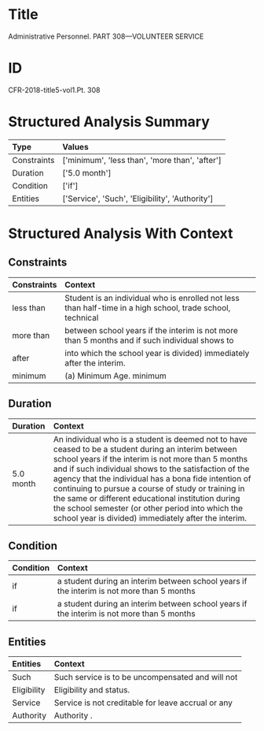 # Title

 Administrative Personnel. PART 308—VOLUNTEER SERVICE


# ID

 CFR-2018-title5-vol1.Pt. 308


# Structured Analysis Summary

| Type        | Values                                          |
|:------------|:------------------------------------------------|
| Constraints | ['minimum', 'less than', 'more than', 'after']  |
| Duration    | ['5.0 month']                                   |
| Condition   | ['if']                                          |
| Entities    | ['Service', 'Such', 'Eligibility', 'Authority'] |


# Structured Analysis With Context

 


## Constraints

| Constraints   | Context                                                                                                    |
|:--------------|:-----------------------------------------------------------------------------------------------------------|
| less than     | Student is an individual who is enrolled not less than half-time in a high school, trade school, technical |
| more than     | between school years if the interim is not more than 5 months and if such individual shows to              |
| after         | into which the school year is divided) immediately after  the interim.                                     |
| minimum       | (a) Minimum Age. minimum                                                                                   |


## Duration

| Duration   | Context                                                                                                                                                                                                                                                                                                                                                                                                                                                                                           |
|:-----------|:--------------------------------------------------------------------------------------------------------------------------------------------------------------------------------------------------------------------------------------------------------------------------------------------------------------------------------------------------------------------------------------------------------------------------------------------------------------------------------------------------|
| 5.0 month  | An individual who is a student is deemed not to have ceased to be a student during an interim between school years if the interim is not more than 5 months and if such individual shows to the satisfaction of the agency that the individual has a bona fide intention of continuing to pursue a course of study or training in the same or different educational institution during the school semester (or other period into which the school year is divided) immediately after the interim. |


## Condition

| Condition   | Context                                                                                   |
|:------------|:------------------------------------------------------------------------------------------|
| if          | a student during an interim between school years if the interim is not more than 5 months |
| if          | a student during an interim between school years if the interim is not more than 5 months |


## Entities

| Entities    | Context                                            |
|:------------|:---------------------------------------------------|
| Such        | Such service is to be uncompensated and will not   |
| Eligibility | Eligibility  and status.                           |
| Service     | Service is not creditable for leave accrual or any |
| Authority   | Authority .                                        |


